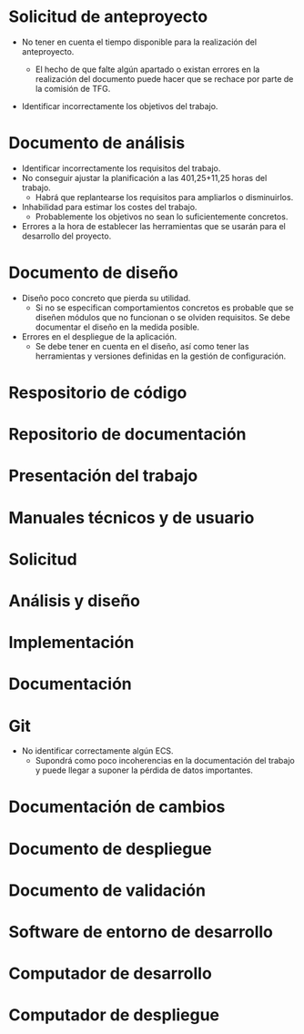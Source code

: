 # Solicitud de anteproyecto

* No tener en cuenta el tiempo disponible para la realización del anteproyecto.
    * El hecho de que falte algún apartado o existan errores en la realización del documento puede hacer que se rechace por parte de la comisión de TFG. 

* Identificar incorrectamente los objetivos del trabajo.

# Documento de análisis

* Identificar incorrectamente los requisitos del trabajo.
* No conseguir ajustar la planificación a las 401,25+11,25 horas del trabajo.
    * Habrá que replantearse los requisitos para ampliarlos o disminuirlos.
* Inhabilidad para estimar los costes del trabajo.
    * Probablemente los objetivos no sean lo suficientemente concretos.
* Errores a la hora de establecer las herramientas que se usarán para el desarrollo del proyecto.

# Documento de diseño

* Diseño poco concreto que pierda su utilidad.
    * Si no se especifican comportamientos concretos es probable que se diseñen módulos que no funcionan o se olviden requisitos. Se debe documentar el diseño en la medida posible.
* Errores en el despliegue de la aplicación.
    * Se debe tener en cuenta en el diseño, así como tener las herramientas y versiones definidas en la gestión de configuración.

# Respositorio de código

# Repositorio de documentación

# Presentación del trabajo

# Manuales técnicos y de usuario

# Solicitud

# Análisis y diseño

# Implementación

# Documentación

# Git

* No identificar correctamente algún ECS.
    * Supondrá como poco incoherencias en la documentación del trabajo y puede llegar a suponer la pérdida de datos importantes.

# Documentación de cambios

# Documento de despliegue

# Documento de validación

# Software de entorno de desarrollo

# Computador de desarrollo

# Computador de despliegue


